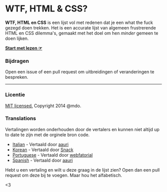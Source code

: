 # WTF, HTML & CSS?

**WTF, HTML en CSS** is een lijst vol met redenen dat je een what the fuck gezegd doen trekken. Het is een accurate lijst van algemeen frustrerende HTML en CSS dilemma's,  gemaakt met het doel om hen *minder* gemeen te doen lijken.

**[Start met lezen ☞](http://wtfhtmlcss.com)**

### Bijdragen

Open een issue of een pull request om uitbreidingen of veranderingen te bespreken.

---

### Licentie

[MIT licensed.](LICENSE.md) Copyright 2014 @mdo.

### Translations

Vertalingen worden onderhouden door de vertalers en kunnen niet altijd up to date te zijn met de orginele bron code.

- [Italian](http://aauri.github.io/wtf-html-css/) - Vertaald door [aauri](https://github.com/aauri)
- [Korean](http://snack-x.github.io/wtf-html-css/) - Vertaald door [Snack](https://github.com/Snack-X)
- [Portuguese](http://webfatorial.github.io/wtf-html-css/) - Vertaald door [webfatorial](http://webfatorial.com/)
- [Spanish](http://aauri.github.io/wtf-html-y-css/) - Vertaald door [aauri](https://github.com/aauri)

Hebt u een vertaling en wilt u deze graag in de lijst zien? Open dan een pull request om deze bij te voegen. Maar hou het alfabetisch.

<3
